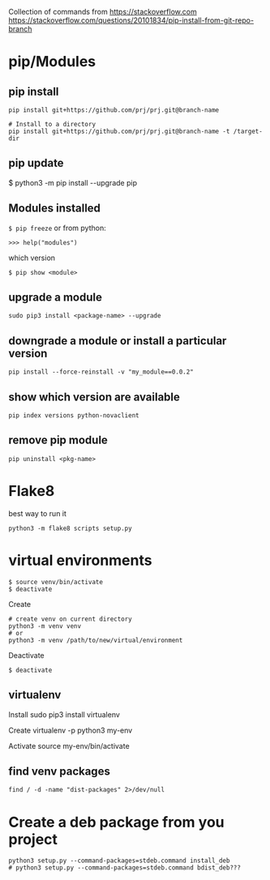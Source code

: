 Collection of commands from https://stackoverflow.com
https://stackoverflow.com/questions/20101834/pip-install-from-git-repo-branch

# pip/Modules

## pip install

```
pip install git+https://github.com/prj/prj.git@branch-name

# Install to a directory
pip install git+https://github.com/prj/prj.git@branch-name -t /target-dir
```

## pip update
$ python3 -m pip install --upgrade pip

## Modules installed

`$ pip freeze` or from python:
```
>>> help("modules")
```
which version
```
$ pip show <module>
```
## upgrade a module
```
sudo pip3 install <package-name> --upgrade
```
## downgrade a module or install a particular version
```
pip install --force-reinstall -v "my_module==0.0.2"
```

## show which version are available
```
pip index versions python-novaclient
```
## remove pip module
```
pip uninstall <pkg-name>
```

# Flake8

best way to run it

```
python3 -m flake8 scripts setup.py
```

# virtual environments
```
$ source venv/bin/activate
$ deactivate
```
Create
```
# create venv on current directory
python3 -m venv venv
# or
python3 -m venv /path/to/new/virtual/environment
```
Deactivate
```
$ deactivate
```
## virtualenv
Install
sudo pip3 install virtualenv

Create
virtualenv -p python3 my-env

Activate
source my-env/bin/activate

## find venv packages
```
find / -d -name "dist-packages" 2>/dev/null
```

# Create a deb package from you project
```
python3 setup.py --command-packages=stdeb.command install_deb
# python3 setup.py --command-packages=stdeb.command bdist_deb???
```
